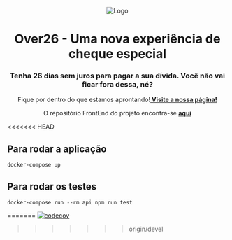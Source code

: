<p align="center">
  <img src="https://i.ibb.co/TcRs6mJ/2e4fe184-7bdd-4498-ae84-d88d4c00fc71.jpg" alt="Logo">
</p>

<h1 align="center"> Over26 - Uma nova experiência de cheque especial </h1> 
<h3 align="center">Tenha 26 dias sem juros para pagar a sua dívida. Você não vai ficar fora dessa, né?</h3>

<p align="center">
    Fique por dentro do que estamos aprontando!<a href="https://fga-eps-mds.github.io/2019.2-Over26/#/"><strong> Visite a nossa página!</strong></a>
</p>

<p align="center">
    O repositório FrontEnd do projeto encontra-se <a href="https://github.com/fga-eps-mds/2019.2-Over26"><strong> aqui</strong></a>
</p>

<<<<<<< HEAD
## Para rodar a aplicação
```
docker-compose up
```
## Para rodar os testes
```
docker-compose run --rm api npm run test
```
=======
[![codecov](https://codecov.io/gh/fga-eps-mds/2019.2-Over26-Backend/branch/devel/graph/badge.svg)](https://codecov.io/gh/fga-eps-mds/2019.2-Over26-Backend)
>>>>>>> origin/devel
